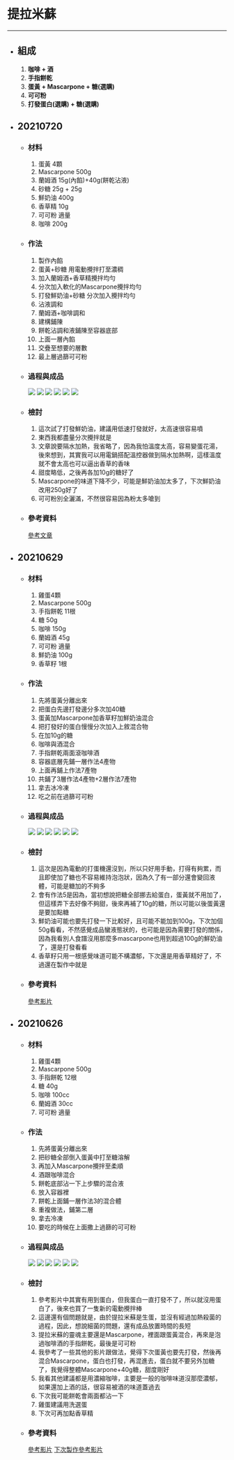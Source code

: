 # 提拉米蘇
---
+ ## 組成
  1. **咖啡 + 酒**
  2. **手指餅乾**
  3. **蛋黃 + Mascarpone + 糖(選購)**
  4. **可可粉**
  5. **打發蛋白(選購) + 糖(選購)**


+ ## 20210720
  + ### 材料
    1. 蛋黃     4顆
    2. Mascarpone   500g
    3. 蘭姆酒   15g(內餡)+40g(餅乾沾液)
    4. 砂糖     25g + 25g
    5. 鮮奶油   400g
    6. 香草精   10g
    7. 可可粉   適量
    8. 咖啡     200g
  
  + ### 作法
    1. 製作內餡
    2. 蛋黃+砂糖 用電動攪拌打至濃稠
    3. 加入蘭姆酒+香草精攪拌均勻
    4. 分次加入軟化的Mascarpone攪拌均勻
    5. 打發鮮奶油+砂糖 分次加入攪拌均勻
    6. 沾液調和
    7. 蘭姆酒+咖啡調和
    8. 建構鋪陳
    9. 餅乾沾調和液鋪陳至容器底部
    10. 上面一層內餡
    11. 交疊至想要的層數
    12. 最上層過篩可可粉
  
  + ### 過程與成品
    ![](../../Image/20210720_1.jpg)
    ![](../../Image/20210720_2.jpg)
    ![](../../Image/20210720_3.jpg)
    ![](../../Image/20210720_4.jpg)
    ![](../../Image/20210720_5.jpg)
    ![](../../Image/20210720_6.jpg)
  
  + ### 檢討
    1. 這次試了打發鮮奶油，建議用低速打發就好，太高速很容易噴
    2. 東西我都盡量分次攪拌就是
    3. 文章說要隔水加熱，我省略了，因為我怕溫度太高，容易變蛋花湯，後來想到，其實我可以用電鍋搭配溫控器做到隔水加熱啊，這樣溫度就不會太高也可以逼出香草的香味
    4. 甜度略低，之後再各加10g的糖好了
    5. Mascarpone的味道下降不少，可能是鮮奶油加太多了，下次鮮奶油改用250g好了
    6. 可可粉別全灑滿，不然很容易因為粉太多嗆到
  
  + ### 參考資料
    [參考文章](https://hobbitfei.com/20190923-2/)


+ ## 20210629
  + ### 材料
    1. 雞蛋4顆
    2. Mascarpone 500g
    3. 手指餅乾 11根
    4. 糖  50g
    5. 咖啡 150g
    6. 蘭姆酒 45g
    7. 可可粉 適量
    8. 鮮奶油 100g
    9. 香草籽 1根
  
  + ### 作法
    1. 先將蛋黃分離出來
    2. 把蛋白先邊打發邊分多次加40糖
    3. 蛋黃加Mascarpone加香草籽加鮮奶油混合
    4. 把打發好的蛋白慢慢分次加入上敘混合物
    5. 在加10g的糖
    6. 咖啡與酒混合
    7. 手指餅乾兩面滾咖啡酒
    8. 容器底層先鋪一層作法4產物
    9. 上面再鋪上作法7產物
    10. 共鋪了3層作法4產物+2層作法7產物
    11. 拿去冰冷凍
    12. 吃之前在過篩可可粉
  
  + ### 過程與成品
    ![](../Image/20210629_1.jpg)
    ![](../Image/20210629_2.jpg)
    ![](../Image/20210629_3.jpg)
    ![](../Image/20210629_4.jpg)
    ![](../Image/20210629_5.jpg)
    ![](../Image/20210629_6.jpg)
  
  + ### 檢討
    1. 這次是因為電動的打蛋機還沒到，所以只好用手動，打得有夠累，而且即使加了糖也不容易維持泡泡狀，因為久了有一部分還會變回液體，可能是糖加的不夠多
    2. 會有作法5是因為，當初想說把糖全部挪去給蛋白，蛋黃就不用加了，但這樣弄下去好像不夠甜，後來再補了10g的糖，所以可能以後蛋黃還是要加點糖
    3. 鮮奶油可能也要先打發一下比較好，且可能不能加到100g，下次加個50g看看，不然感覺成品蠻液態狀的，也可能是因為需要打發的關係，因為我看別人食譜沒用那麼多mascarpone也用到超過100g的鮮奶油了，還是打發看看
    4. 香草籽只用一根感覺味道可能不構濃郁，下次還是用香草精好了，不過還在製作中就是
  
  + ### 參考資料
    [參考影片](https://youtu.be/vyg27_n0-bw)


+ ## 20210626
  + ### 材料
    1. 雞蛋4顆
    2. Mascarpone 500g
    3. 手指餅乾 12根
    4. 糖  40g
    5. 咖啡 100cc
    6. 蘭姆酒 30cc
    7. 可可粉 適量
  
  + ### 作法
    1. 先將蛋黃分離出來
    2. 把砂糖全部倒入蛋黃中打至糖溶解
    3. 再加入Mascarpone攪拌至柔順
    4. 酒跟咖啡混合
    5. 餅乾底部沾一下上步驟的混合液
    6. 放入容器裡
    7. 餅乾上面鋪一層作法3的混合體
    8. 重複做法，鋪第二層
    9. 拿去冷凍
    10. 要吃的時候在上面撒上過篩的可可粉
  
  + ### 過程與成品
    ![](../../Image/20210626_1.jpg)
    ![](../../Image/20210626_2.jpg)
    ![](../../Image/20210626_3.jpg)
    ![](../../Image/20210626_4.jpg)
    ![](../../Image/20210626_5.jpg)
    ![](../../Image/20210626_6.jpg)
  
  + ### 檢討
    1. 參考影片中其實有用到蛋白，但我蛋白一直打發不了，所以就沒用蛋白了，後來也買了一隻新的電動攪拌棒
    2. 這邊還有個問題就是，由於提拉米蘇是生蛋，並沒有經過加熱殺菌的過程，因此，想說細菌的問題，還有成品放置時間的長短
    3. 提拉米蘇的靈魂主要還是Mascarpone，裡面跟蛋黃混合，再來是泡過咖啡酒的手指餅乾，最後是可可粉
    4. 我參考了一些其他的影片跟做法，覺得下次蛋黃也要先打發，然後再混合Mascarpone，蛋白也打發，再混進去，蛋白就不要另外加糖了，我覺得整體Mascarpone+40g糖，甜度剛好
    5. 我看其他建議都是用濃縮咖啡，主要是一般的咖啡味道沒那麼濃郁，如果還加上酒的話，很容易被酒的味道蓋過去
    6. 下次我可能餅乾會兩面都沾一下
    7. 雞蛋建議用洗選蛋
    8. 下次可再加點香草精
  
  + ### 參考資料
    [參考影片](https://youtu.be/lElqsa9wryA?t=460)
    [下次製作參考影片](https://youtu.be/_PcOsIHXhWs)

